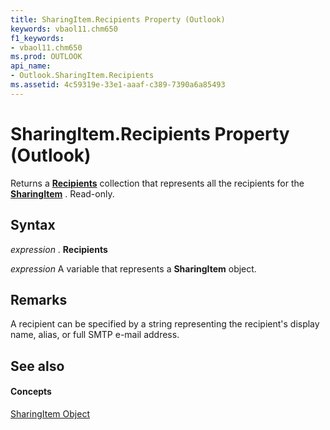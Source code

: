 ```yaml
---
title: SharingItem.Recipients Property (Outlook)
keywords: vbaol11.chm650
f1_keywords:
- vbaol11.chm650
ms.prod: OUTLOOK
api_name:
- Outlook.SharingItem.Recipients
ms.assetid: 4c59319e-33e1-aaaf-c389-7390a6a85493
---
```



# SharingItem.Recipients Property (Outlook)

Returns a  **[Recipients](recipients-object-outlook.md)** collection that represents all the recipients for the **[SharingItem](sharingitem-object-outlook.md)** . Read-only.


## Syntax

 _expression_ . **Recipients**

 _expression_ A variable that represents a **SharingItem** object.


## Remarks

A recipient can be specified by a string representing the recipient's display name, alias, or full SMTP e-mail address.


## See also


#### Concepts


[SharingItem Object](sharingitem-object-outlook.md)

